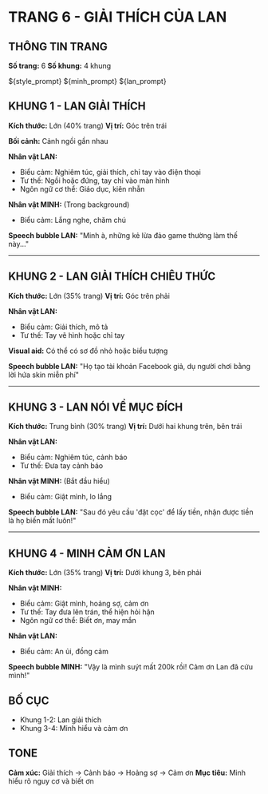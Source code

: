 # TRANG 6 - GIẢI THÍCH CỦA LAN

## THÔNG TIN TRANG
**Số trang:** 6
**Số khung:** 4 khung

${style_prompt}
${minh_prompt}
${lan_prompt}

## KHUNG 1 - LAN GIẢI THÍCH
**Kích thước:** Lớn (40% trang)
**Vị trí:** Góc trên trái

**Bối cảnh:** Cảnh ngồi gần nhau

**Nhân vật LAN:**
- Biểu cảm: Nghiêm túc, giải thích, chỉ tay vào điện thoại
- Tư thế: Ngồi hoặc đứng, tay chỉ vào màn hình
- Ngôn ngữ cơ thể: Giáo dục, kiên nhẫn

**Nhân vật MINH:** (Trong background)
- Biểu cảm: Lắng nghe, chăm chú

**Speech bubble LAN:** "Minh à, những kẻ lừa đảo game thường làm thế này..."

---

## KHUNG 2 - LAN GIẢI THÍCH CHIÊU THỨC
**Kích thước:** Lớn (35% trang)
**Vị trí:** Góc trên phải

**Nhân vật LAN:**
- Biểu cảm: Giải thích, mô tả
- Tư thế: Tay vẽ hình hoặc chỉ tay

**Visual aid:** Có thể có sơ đồ nhỏ hoặc biểu tượng

**Speech bubble LAN:** "Họ tạo tài khoản Facebook giả, dụ người chơi bằng lời hứa skin miễn phí"

---

## KHUNG 3 - LAN NÓI VỀ MỤC ĐÍCH
**Kích thước:** Trung bình (30% trang)
**Vị trí:** Dưới hai khung trên, bên trái

**Nhân vật LAN:**
- Biểu cảm: Nghiêm túc, cảnh báo
- Tư thế: Đưa tay cảnh báo

**Nhân vật MINH:** (Bắt đầu hiểu)
- Biểu cảm: Giật mình, lo lắng

**Speech bubble LAN:** "Sau đó yêu cầu 'đặt cọc' để lấy tiền, nhận được tiền là họ biến mất luôn!"

---

## KHUNG 4 - MINH CẢM ƠN LAN
**Kích thước:** Lớn (35% trang)
**Vị trí:** Dưới khung 3, bên phải

**Nhân vật MINH:**
- Biểu cảm: Giật mình, hoảng sợ, cảm ơn
- Tư thế: Tay đưa lên trán, thể hiện hỏi hận
- Ngôn ngữ cơ thể: Biết ơn, may mắn

**Nhân vật LAN:**
- Biểu cảm: An ủi, đồng cảm

**Speech bubble MINH:** "Vậy là mình suýt mất 200k rồi! Cảm ơn Lan đã cứu mình!"

## BỐ CỤC
- Khung 1-2: Lan giải thích
- Khung 3-4: Minh hiểu và cảm ơn

## TONE
**Cảm xúc:** Giải thích → Cảnh báo → Hoảng sợ → Cảm ơn
**Mục tiêu:** Minh hiểu rõ nguy cơ và biết ơn
